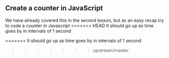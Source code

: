 ## Create a counter in JavaScript

We have already covered this in the second lesson, but as an easy recap try to code a counter in Javascript
<<<<<<< HEAD
It should go up as time goes by in intervals of 1 second

=======
It should go up as time goes by in intervals of 1 second
>>>>>>> upstream/master
